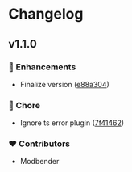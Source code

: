 # Changelog


## v1.1.0


### 🚀 Enhancements

- Finalize version ([e88a304](https://github.com/modbender/nuxt-splide/commit/e88a304))

### 🏡 Chore

- Ignore ts error plugin ([7f41462](https://github.com/modbender/nuxt-splide/commit/7f41462))

### ❤️ Contributors

- Modbender


